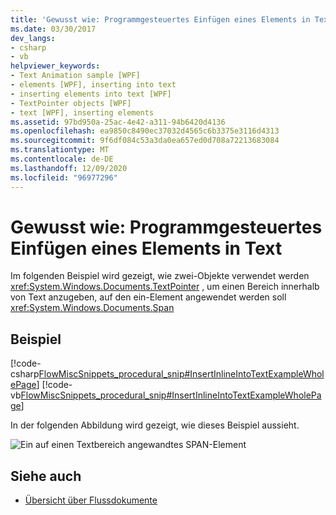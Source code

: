 ```yaml
---
title: 'Gewusst wie: Programmgesteuertes Einfügen eines Elements in Text'
ms.date: 03/30/2017
dev_langs:
- csharp
- vb
helpviewer_keywords:
- Text Animation sample [WPF]
- elements [WPF], inserting into text
- inserting elements into text [WPF]
- TextPointer objects [WPF]
- text [WPF], inserting elements
ms.assetid: 97bd950a-25ac-4e42-a311-94b6420d4136
ms.openlocfilehash: ea9850c8490ec37032d4565c6b3375e3116d4313
ms.sourcegitcommit: 9f6df084c53a3da0ea657ed0d708a72213683084
ms.translationtype: MT
ms.contentlocale: de-DE
ms.lasthandoff: 12/09/2020
ms.locfileid: "96977296"
---
```

# <a name="how-to-insert-an-element-into-text-programmatically"></a>Gewusst wie: Programmgesteuertes Einfügen eines Elements in Text
Im folgenden Beispiel wird gezeigt, wie zwei-Objekte verwendet werden <xref:System.Windows.Documents.TextPointer> , um einen Bereich innerhalb von Text anzugeben, auf den ein-Element angewendet werden soll <xref:System.Windows.Documents.Span>  
  
## <a name="example"></a>Beispiel  
 [!code-csharp[FlowMiscSnippets_procedural_snip#InsertInlineIntoTextExampleWholePage](~/samples/snippets/csharp/VS_Snippets_Wpf/FlowMiscSnippets_procedural_snip/CSharp/InsertInlineIntoTextExample.cs#insertinlineintotextexamplewholepage)]
 [!code-vb[FlowMiscSnippets_procedural_snip#InsertInlineIntoTextExampleWholePage](~/samples/snippets/visualbasic/VS_Snippets_Wpf/FlowMiscSnippets_procedural_snip/VisualBasic/InsertInlineIntoTextExample.vb#insertinlineintotextexamplewholepage)]  
  
 In der folgenden Abbildung wird gezeigt, wie dieses Beispiel aussieht.  
  
 ![Ein auf einen Textbereich angewandtes SPAN-Element](./media/flow-insertelementintotextprogrammatically.png "Flow_InsertElementIntoTextProgrammatically")  
  
## <a name="see-also"></a>Siehe auch

- [Übersicht über Flussdokumente](flow-document-overview.md)
